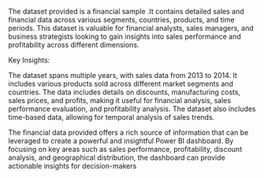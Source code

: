  The dataset provided is a financial sample .It contains detailed sales and financial data across various segments, countries, products, and time periods. 
 This dataset is valuable for financial analysts, sales managers, and business strategists looking to gain insights into sales performance and profitability across different dimensions.

Key Insights:

The dataset spans multiple years, with sales data from 2013 to 2014.
It includes various products sold across different market segments and countries.
The data includes details on discounts, manufacturing costs, sales prices, and profits, making it useful for financial analysis, sales performance evaluation, and profitability analysis.
The dataset also includes time-based data, allowing for temporal analysis of sales trends.

The financial data provided offers a rich source of information that can be leveraged to create a powerful and insightful Power BI dashboard. 
By focusing on key areas such as sales performance, profitability, discount analysis, and geographical distribution, the dashboard can provide actionable insights for decision-makers
